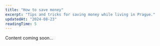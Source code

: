 ```yaml
---
title: "How to save money"
excerpt: "Tips and tricks for saving money while living in Prague."
updatedAt: "2024-08-23"
readingTime: 5
---
```


Content coming soon...
